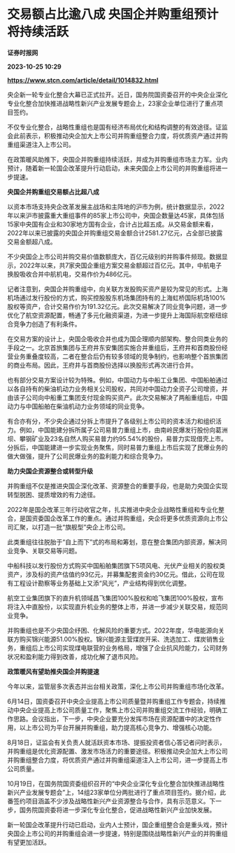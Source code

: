 # 交易额占比逾八成 央国企并购重组预计将持续活跃
**证券时报网**

**2023-10-25 10:29**

**https://www.stcn.com/article/detail/1014832.html**

央企新一轮专业化整合大幕已正式拉开。近日，国务院国资委召开的中央企业深化专业化整合加快推进战略性新兴产业发展专题会上，23家企业单位进行了重点项目签约。

不仅专业化整合，战略性重组也是国有经济布局优化和结构调整的有效途径。证监会此前表示，积极推动央企加大上市公司并购重组整合力度，将优质资产通过并购重组渠道注入上市公司。

在政策暖风助推下，央国企并购重组持续活跃，并成为并购重组市场主力军。业内预计，随着新一轮国企改革提升行动启动，未来央国企上市公司的并购重组将进一步提速。

**央国企并购重组交易额占比超八成**

以资本市场支持央企改革发展主战场和主阵地的沪市为例，统计数据显示，2022年以来沪市披露重大重组事件的85家上市公司中，央国企数量达45家，具体包括15家中央国有企业和30家地方国有企业，合计占比超五成。从交易金额来看，2022年以来已披露的央国企并购重组交易金额合计2581.27亿元，占全部已披露交易金额超八成。

不少央国企上市公司并购交易价值数额庞大，百亿元级别的并购事件频现。数据显示，2022年以来，共7家央国企重组方案交易金额超过百亿元。其中，中航电子换股吸收合并中航机电，交易作价为486亿元。

记者注意到，央国企并购重组中，向关联方发股购买资产是较为常见的形式。上海机场通过发行股份的方式，购买控股股东机场集团持有的上海虹桥国际机场100%股权等资产，合计交易作价为191.32亿元。此次交易解决了同业竞争问题，进一步优化了航空资源配置，畅通了多元化融资渠道，为进一步提升上海国际航空枢纽综合竞争力创造了有利条件。

在交易方案的设计上，央国企吸收合并也成为国企理顺内部架构、整合同类业务的手段之一。北京首旅集团与王府井东安集团实施合并重组后，王府井和首商股份经营业务重叠度较高，二者在整合后仍有较多领域的竞争制约，也影响整个首旅集团的商业布局。因此，王府井与首商股份选择以换股形式再次进行合并。

也有部分交易方案设计较为特殊。例如，中国动力与中船工业集团、中国船舶通过以各自持有的柴油机动力业务相关公司股权，共同对中国动力全资子公司增资，并由该子公司向中船重工集团支付现金购买资产。此次交易解决了两船重组后，中国动力与中国船舶在柴油机动力业务领域的同业竞争。

有合亦有分，不少央企通过分拆上市提升了各级别上市公司的资本活力和组织活力。例如，中国能建分拆所属子公司易普力重组上市，由南岭民爆发行股份向葛洲坝、攀钢矿业及23名自然人购买易普力约95.54%的股份，易普力实现借壳上市。分拆后，中国能建进一步实现业务聚焦，同时易普力重组上市后实现了民爆业务的做大做强，提升了公司民爆业务的盈利能力和综合竞争力。

**助力央国企资源整合或转型升级**

并购重组不仅是推进央国企深化改革、资源整合的重要手段，也是助力央国企实现转型脱困、提质增效的有力途径。

2022年是国企改革三年行动收官之年，扎实推进中央企业战略性重组和专业化整合，是国资委国企改革工作的重点。通过并购重组，央企将更多优质资源向上市公司汇聚，以打造一批“旗舰型”央企上市公司。

此类重组往往脱胎于“自上而下”式的布局和筹划，意在整合集团内部资源，解决同业竞争、关联交易等问题。

中船科技以发行股份方式购买中国船舶集团旗下5项风电、光伏产业相关的股权类资产，涉及标的资产估值约93亿元，并募集配套资金约30亿元。借此，公司在现有工程设计勘察等业务基础上又添“风光”，产业结构得到优化调整。

航空工业集团旗下的直升机领域昌飞集团100%股权和哈飞集团100%股权，宣布将注入中直股份，以实现直升机业务的整体上市，并进一步减少关联交易，规范同业竞争。

并购重组也是不少央国企纾困、化解风险的重要方式。2022年度，华电能源向关联方购买锦兴能源51.00%股权。锦兴能源主营煤炭开采、洗选加工、煤炭销售业务，重组后上市公司实现煤电联营的业务格局，增强了企业抗风险能力，公司财务状况和盈利能力得到改善，成功化解了退市风险。

**政策暖风有望助推央国企并购提速**

今年以来，监管层多次表态并出台相关政策，深化上市公司并购重组市场化改革。

6月14日，国资委召开中央企业提高上市公司质量暨并购重组工作专题会，持续推动中央企业提高上市公司质量工作，聚焦上市公司并购重组交流工作经验，明确工作思路。会议指出，下一步，中央企业要充分发挥市场在资源配置中的决定性作用，以上市公司为平台开展并购重组，助力提高核心竞争力、增强核心功能。

8月18日，证监会有关负责人就活跃资本市场、提振投资者信心答记者问时表示，并购重组是优化资源配置、激发市场活力的重要途径。积极推动央企加大上市公司并购重组整合力度，将优质资产通过并购重组渠道注入上市公司，进一步提高上市公司质量。

10月19日，在国务院国资委组织召开的“中央企业深化专业化整合加快推进战略性新兴产业发展专题会”上，14组23家单位分两批进行了重点项目签约。据介绍，此番签约项目涵盖不少涉及战略性新兴产业资源整合与合作，具有示范意义。下一步，国务院国资委将进一步深化专业化整合，促进战略性新兴产业加快发展。

新一轮国企改革提升行动已启动，业内人士预计，国企重组整合会是重头戏，预计央国企上市公司的并购重组会进一步提速，特别是围绕战略性新兴产业的并购重组有望更加活跃。
